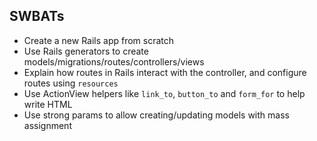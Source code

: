 ## SWBATs
- Create a new Rails app from scratch
- Use Rails generators to create models/migrations/routes/controllers/views
- Explain how routes in Rails interact with the controller, and configure routes using `resources`
- Use ActionView helpers like `link_to`, `button_to` and `form_for` to help write HTML
- Use strong params to allow creating/updating models with mass assignment